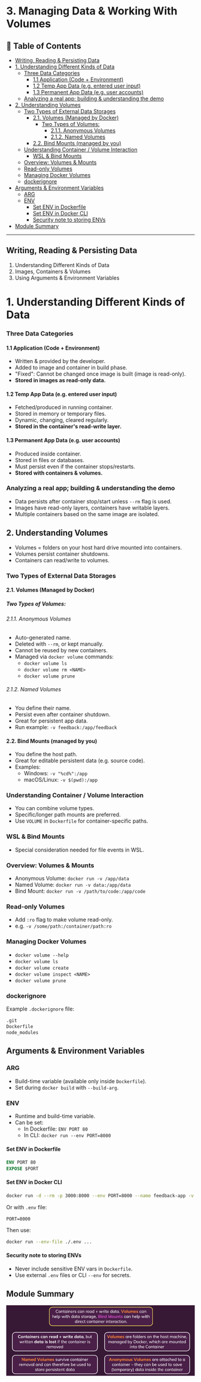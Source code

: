 # 3. Managing Data & Working With Volumes

## 📁 Table of Contents

- [Writing, Reading & Persisting Data](#writing-reading--persisting-data)
- [1. Understanding Different Kinds of Data](#1-understanding-different-kinds-of-data)
   - [Three Data Categories](#three-data-categories)
     - [1.1 Application (Code + Environment)](#11-application-code--environment)
     - [1.2 Temp App Data (e.g. entered user input)](#12-temp-app-data-eg-entered-user-input)
     - [1.3 Permanent App Data (e.g. user accounts)](#13-permanent-app-data-eg-user-accounts)
   - [Analyzing a real app; building & understanding the demo](#analyzing-a-real-app-building--understanding-the-demo)
- [2. Understanding Volumes](#2-understanding-volumes)
   - [Two Types of External Data Storages](#two-types-of-external-data-storages)
     - [2.1. Volumes (Managed by Docker)](#1-volumes-managed-by-docker)
       - [Two Types of Volumes:](#two-types-of-volumes)
         - [2.1.1. Anonymous Volumes](#1-anonymous-volumes)
         - [2.1.2. Named Volumes](#2-named-volumes)
     - [2.2. Bind Mounts (managed by you)](#2-bind-mounts-managed-by-you)
   - [Understanding Container / Volume Interaction](#understanding-container--volume-interaction)
     - [WSL & Bind Mounts](#wsl--bind-mounts)
   - [Overview: Volumes & Mounts](#overview-volumes--mounts)
   - [Read-only Volumes](#read-only-volumes)
   - [Managing Docker Volumes](#managing-docker-volumes)
   - [dockerignore](#dockerignore)
- [Arguments & Environment Variables](#arguments--environment-variables)
   - [ARG](#arg)
   - [ENV](#env)
     - [Set ENV in Dockerfile](#set-env-in-dockerfile)
     - [Set ENV in Docker CLI](#set-env-in-docker-cli)
     - [Security note to storing ENVs](#security-note-to-storing-envs)
- [Module Summary](#module-summary)

---

## Writing, Reading & Persisting Data

1. Understanding Different Kinds of Data
2. Images, Containers & Volumes
3. Using Arguments & Environment Variables

# 1. Understanding Different Kinds of Data

### Three Data Categories

#### 1.1 Application (Code + Environment)
- Written & provided by the developer.
- Added to image and container in build phase.
- "Fixed": Cannot be changed once image is built (image is read-only).
- **Stored in images as read-only data.**

#### 1.2 Temp App Data (e.g. entered user input)
- Fetched/produced in running container.
- Stored in memory or temporary files.
- Dynamic, changing, cleared regularly.
- **Stored in the container's read-write layer.**

#### 1.3 Permanent App Data (e.g. user accounts)
- Produced inside container.
- Stored in files or databases.
- Must persist even if the container stops/restarts.
- **Stored with containers & volumes.**

### Analyzing a real app; building & understanding the demo

- Data persists after container stop/start unless `--rm` flag is used.
- Images have read-only layers, containers have writable layers.
- Multiple containers based on the same image are isolated.

## 2. Understanding Volumes

- Volumes = folders on your host hard drive mounted into containers.
- Volumes persist container shutdowns.
- Containers can read/write to volumes.

### Two Types of External Data Storages

#### 2.1. Volumes (Managed by Docker)

##### Two Types of Volumes:

###### 2.1.1. Anonymous Volumes
- Auto-generated name.
- Deleted with `--rm`, or kept manually.
- Cannot be reused by new containers.
- Managed via `docker volume` commands:
  - `docker volume ls`
  - `docker volume rm <NAME>`
  - `docker volume prune`

###### 2.1.2. Named Volumes
- You define their name.
- Persist even after container shutdown.
- Great for persistent app data.
- Run example: `-v feedback:/app/feedback`

#### 2.2. Bind Mounts (managed by you)

- You define the host path.
- Great for editable persistent data (e.g. source code).
- Examples:
  - Windows: `-v "%cd%":/app`
  - macOS/Linux: `-v $(pwd):/app`

### Understanding Container / Volume Interaction

- You can combine volume types.
- Specific/longer path mounts are preferred.
- Use `VOLUME` in `Dockerfile` for container-specific paths.

### WSL & Bind Mounts

- Special consideration needed for file events in WSL.

### Overview: Volumes & Mounts

- Anonymous Volume: `docker run -v /app/data`
- Named Volume: `docker run -v data:/app/data`
- Bind Mount: `docker run -v /path/to/code:/app/code`

### Read-only Volumes

- Add `:ro` flag to make volume read-only.
- e.g. `-v /some/path:/container/path:ro`

### Managing Docker Volumes

- `docker volume --help`
- `docker volume ls`
- `docker volume create`
- `docker volume inspect <NAME>`
- `docker volume prune`

### dockerignore

Example `.dockerignore` file:

```plaintext
.git
Dockerfile
node_modules
```

## Arguments & Environment Variables

### ARG

- Build-time variable (available only inside `Dockerfile`).
- Set during `docker build` with `--build-arg`.

### ENV

- Runtime and build-time variable.
- Can be set:
  - In Dockerfile: `ENV PORT 80`
  - In CLI: `docker run --env PORT=8000`

#### Set ENV in Dockerfile

```dockerfile
ENV PORT 80
EXPOSE $PORT
```

#### Set ENV in Docker CLI

```bash
docker run -d --rm -p 3000:8000 --env PORT=8000 --name feedback-app -v feedback:/app/feedback feedback-node:env
```

Or with `.env` file:

```plaintext
PORT=8000
```

Then use:

```bash
docker run --env-file ./.env ...
```

#### Security note to storing ENVs

- Never include sensitive ENV vars in `Dockerfile`.
- Use external `.env` files or CLI `--env` for secrets.

## Module Summary

![Module Summary](https://raw.githubusercontent.com/ILXNAH/docker-and-k8s/main/resources/images/20250428085444.png)
